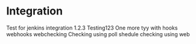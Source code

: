 # Integration
Test for jenkins integration 1.2.3
Testing123
One more tyy with hooks
webhooks
webchecking
Checking using poll shedule
checking using web
